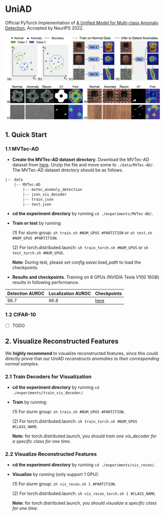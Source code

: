# UniAD
Official PyTorch Implementation of [A Unified Model for Multi-class Anomaly Detection](https://arxiv.org/abs/2206.03687), Accepted by NeurIPS 2022.

![Image text](docs/setting.jpg)
![Image text](docs/res_mvtec.jpg)

## 1. Quick Start

### 1.1 MVTec-AD

- **Create the MVTec-AD dataset directory**. Download the MVTec-AD dataset from [here](https://www.mvtec.com/company/research/datasets/mvtec-ad). Unzip the file and move some to `./data/MVTec-AD/`. The MVTec-AD dataset directory should be as follows. 

```
|-- data
    |-- MVTec-AD
        |-- mvtec_anomaly_detection
        |-- json_vis_decoder
        |-- train.json
        |-- test.json
```

- **cd the experiment directory** by running `cd ./experiments/MVTec-AD/`. 

- **Train or test** by running: 

    (1) For slurm group:  `sh train.sh #NUM_GPUS #PARTITION` or `sh test.sh #NUM_GPUS #PARTITION`.

    (2) For torch.distributed.launch:  `sh train_torch.sh #NUM_GPUS` or `sh test_torch.sh #NUM_GPUS`.

    **Note**: During test, please *set config.saver.load_path* to load the checkpoints. 

- **Results and checkpoints**. Training on 8 GPUs (NVIDIA Tesla V100 16GB) results in following performance.

| Detection AUROC | Localization AUROC | Checkpoints |
| ------ | ------ | ------ |
|  96.7 | 96.8 | [here](https://drive.google.com/file/d/1q03ysv_5VJATlDN-A-c9zvcTuyEeaQHG/view?usp=sharing) |

### 1.2 CIFAR-10

- [ ] TODO

## 2. Visualize Reconstructed Features

We **highly recommend** to visualize reconstructed features, since this could directly prove that our UniAD *reconstructs anomalies to their corresponding normal samples*. 

### 2.1 Train Decoders for Visualization

- **cd the experiment directory** by running `cd ./experiments/train_vis_decoder/`. 

- **Train** by running: 

    (1) For slurm group:  `sh train.sh #NUM_GPUS #PARTITION`.

    (2) For torch.distributed.launch: `sh train_torch.sh #NUM_GPUS #CLASS_NAME`.

    **Note**: for torch.distributed.launch, you should *train one vis_decoder for a specific class for one time*. 

### 2.2 Visualize Reconstructed Features

- **cd the experiment directory** by running `cd ./experiments/vis_recon/`. 

- **Visualize** by running (only support 1 GPU): 

    (1) For slurm group:  `sh vis_recon.sh 1 #PARTITION`.

    (2) For torch.distributed.launch:  `sh vis_recon_torch.sh 1 #CLASS_NAME`.

    **Note**: for torch.distributed.launch, you should *visualize a specific class for one time*. 
